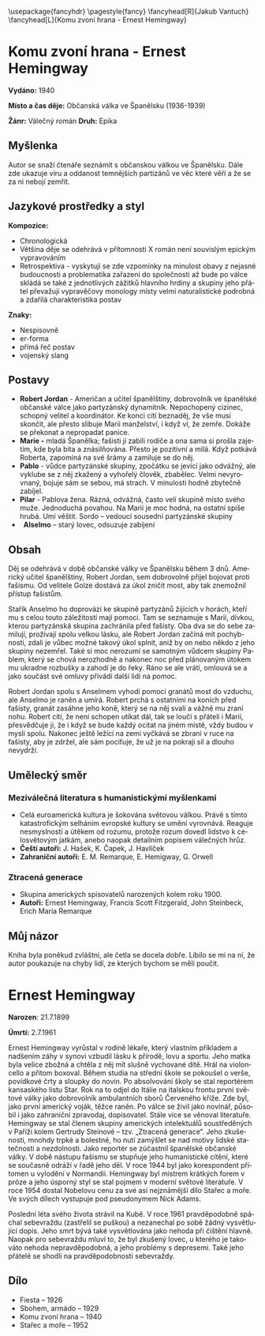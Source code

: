 ﻿---
#title: "Komu zvoní hrana - Ernest Hemingway"
author: Jakub Vantuch
fontfamily: times
date: 28-10-2021
lang: cs
geometry: [a4paper, bindingoffset=0mm, inner=30mm, outer=30mm, top=30mm, bottom=30mm]
classoption: [notitlepage, onecolumn]
header-includes: |
	\usepackage{fancyhdr}
	\pagestyle{fancy}
	\fancyhead[R]{Jakub Vantuch}
	\fancyhead[L]{Komu zvoní hrana - Ernest Hemingway}
---

# Komu zvoní hrana - Ernest Hemingway

**Vydáno:** 1940

**Místo a čas děje:** Občanská válka ve Španělsku (1936-1939)

**Žánr:** Válečný román **Druh:** Epika 

## Myšlenka

Autor se snaží čtenáře seznámit s občanskou válkou ve Španělsku. Dále zde ukazuje víru a oddanost temnějších partizánů ve věc které věří a že se za ni nebojí zemřít.

## Jazykové prostředky a styl
**Kompozice:**  

- Chronologická
- Většina děje se odehrává v přítomnosti X román není souvislým epickým vypravováním
- Retrospektiva - vyskytují se zde vzpomínky na minulost obavy z nejasné budoucnosti a problematika zařazení do společnosti až bude po válce skládá se také z jednotlivých zážitků hlavního hrdiny a skupiny jeho přátel převažují vypravěčovy monology místy velmi naturalistické podrobná a zdařilá charakteristika postav

**Znaky:**

- Nespisovně
- er-forma
- přímá řeč postav
- vojenský slang

## Postavy

- **Robert Jordan** - Američan a učitel španělštiny, dobrovolník ve španělské občanské válce jako partyzánský dynamitník. Nepochopený cizinec, schopný velitel a koordinátor. Ke konci cítí beznaděj, že vše musí skončit, ale přesto slibuje Marii manželství, i když ví, že zemře. Dokáže se překonat a nepropadat panice.
- **Marie -** mladá Španělka; fašisti jí zabili rodiče a ona sama si prošla zajetím, kde byla bita a znásilňována. Přesto je pozitivní a milá. Když potkává Roberta, zapomíná na své šrámy a zamiluje se do něj.
- **Pablo** - vůdce partyzánské skupiny, zpočátku se jevící jako odvážný, ale vyklube se z něj zkažený a vyhořelý člověk, zbabělec. Velmi nevyrovnaný, bojuje sám se sebou, má strach. V minulosti hodně zbytečně zabíjel.
- **Pilar** - Pablova žena. Rázná, odvážná, často velí skupině místo svého muže. Jednoduchá povahou. Na Marii je moc hodná, na ostatní spíše hrubá. Umí věštit.
  Sordo – vedoucí sousední partyzánské skupiny
- ` `**Alselmo** – starý lovec, odsuzuje zabíjení

## Obsah

Děj se odehrává v době občanské války ve Španělsku během 3 dnů. Americký učitel španělštiny, Robert Jordan, sem dobrovolně přijel bojovat proti fašismu. Od velitele Golze dostává za úkol zničit most, aby tak znemožnil přístup fašistům.

Stařík Anselmo ho doprovází ke skupině partyzánů žijících v horách, kteří mu s celou touto záležitostí mají pomoci. Tam se seznamuje s Marií, dívkou, kterou partyzánská skupina zachránila před fašisty. Oba dva se do sebe zamilují, prožívají spolu velkou lásku, ale Robert Jordan začíná mít pochybnosti, zdali je vůbec možné takový úkol splnit, aniž by on nebo někdo z jeho skupiny nezemřel. Také si moc nerozumí se samotným vůdcem skupiny Pablem, který se chová nerozhodně a nakonec noc před plánovaným útokem mu ukradne rozbušky a zahodí je do řeky. Ráno se ale vrátí, omlouvá se a jako součást své omluvy přivádí další lidi na pomoc.

Robert Jordan spolu s Anselmem vyhodí pomocí granátů most do vzduchu, ale Anselmo je raněn a umírá. Robert prchá s ostatními na koních před fašisty, granát zasáhne jeho koně, který se na něj svalí a vážně mu zraní nohu. Robert cítí, že není schopen utíkat dál, tak se loučí s přáteli i Marií, přesvědčuje ji, že i když se bude každý ocitat na jiném místě, vždy budou v mysli spolu. Nakonec ještě ležící na zemi vyčkává se zbraní v ruce na fašisty, aby je zdržel, ale sám pociťuje, že už je na pokraji sil a dlouho nevydrží.

## Umělecký směr

### Meziválečná literatura s humanistickými myšlenkami
- Celá euroamerická kultura je šokována světovou válkou. Právě s tímto katastrofickým selháním evropské kultury se umění vyrovnává. Reaguje nesmyslností a útěkem od rozumu, protože rozum dovedl lidstvo k celosvětovým jatkám, anebo naopak detailním popisem válečných hrůz. 
- **Čeští autoři:** J. Hašek, K. Čapek, J. Havlíček
- **Zahraniční autoři:** E. M. Remarque, E. Hemigway, G. Orwell

### Ztracená generace
- Skupina amerických spisovatelů narozených kolem roku 1900.
- **Autoři:** Ernest Hemingway, Francis Scott Fitzgerald, John Steinbeck, Erich Maria Remarque

## Můj názor

Kniha byla poněkud zvláštní, ale četla se docela dobře. Líbilo se mi na ní, že autor poukazuje na chyby lidí, ze kterých bychom se měli poučit.

# Ernest Hemingway

**Narozen**: 21.7.1899

**Úmrtí:** 2.7.1961

Ernest Hemingway vyrůstal v rodině lékaře, který vlastním příkladem a nadšením záhy v synovi vzbudil lásku k přírodě, lovu a sportu. Jeho matka byla velice zbožná a chtěla z něj mít slušně vychované dítě. Hrál na violoncello a přitom boxoval. Během studia na střední škole se pokoušel o verše, povídkové črty a sloupky do novin. Po absolvování školy se stal reportérem kansaského listu Star. Rok na to odjel do Itálie na italskou frontu první světové války jako dobrovolník ambulantních sborů Červeného kříže. Zde byl, jako první americký voják, těžce raněn. Po válce se živil jako novinář, působil i jako zahraniční zpravodaj, dopisovatel. Stále více se věnoval literatuře. Hemingway se stal členem skupiny amerických intelektuálů soustředěných v Paříži kolem Gertrudy Steinové – tzv. „Ztracená generace“. Jeho zkušenosti, mnohdy trpké a bolestné, ho nutí zamýšlet se nad motivy lidské statečnosti a nezdolnosti. Jako reportér se zúčastnil španělské občanské války. V době nástupu fašismu se stupňuje jeho humanistické cítění, které se současně odráží v řadě jeho děl. V roce 1944 byl jako korespondent přítomen u vylodění v Normandii. Hemingway byl mistrem krátkých forem v próze a jeho úsporný styl se stal pojmem v moderní světové literatuře. V roce 1954 dostal Nobelovu cenu za své asi nejznámější dílo Stařec a moře. Ve svých dílech vystupuje pod pseudonymem Nick Adams.

Poslední léta svého života strávil na Kubě. V roce 1961 pravděpodobně spáchal sebevraždu (zastřelil se puškou) a nezanechal po sobě žádný vysvětlující dopis. Jeho smrt bývá také vysvětlována jako nehoda při čištění hlavně. Naopak pro sebevraždu mluví to, že byl zkušený lovec, u kterého je takováto nehoda nepravděpodobná, a jeho problémy s depresemi. Také jeho přátelé se shodli na pravděpodobnosti sebevraždy.

## Dílo

- Fiesta – 1926
- Sbohem, armádo – 1929
- Komu zvoní hrana – 1940 
- Stařec a moře – 1952
